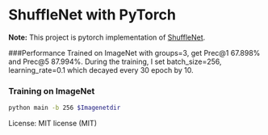 # ShuffleNet with PyTorch
**Note:** This project is pytorch implementation of [ShuffleNet](https://arxiv.org/abs/1707.01083).

###Performance
Trained on ImageNet with groups=3, get Prec@1 67.898% and Prec@5 87.994%. During the training, I
set batch_size=256, learning_rate=0.1 which decayed every 30 epoch by 10. 


### Training on ImageNet

```bash
python main -b 256 $Imagenetdir
```

License: MIT license (MIT)
